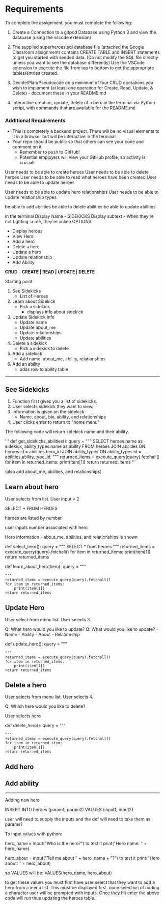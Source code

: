 # Requirements
To complete the assignment, you must complete the following:

1. Create a Connection to a gitpod Database using Python 3 and view the database (using the vscode extension)

2. The supplied superheroes.sql database file (attached the Google Classroom assignment) contains CREATE TABLE and INSERT statements to get you started with seeded data. (Do not modify the SQL file directly unless you want to see the database differently) Use the VSCode extension to execute the file from top to bottom to get the appropriate tables/entries created.

3. Decide/Plan/Pseudocode on a minimum of four CRUD operations you wish to implement (at least one operation for Create, Read, Update, & Delete) - document these in your README.md

4. Interactive creation, update, delete of a hero in the terminal via Python script, with commands that are available for the README.md

### Additional Requirements

- This is completely a backend project. There will be no visual elements to it in a browser but will be interactive in the terminal.
- Your repo should be public so that others can see your code and comment on it. 	
    - Remember to push to GitHub!
    - Potential employers will view your GitHub profile, so activity is crucial!




User needs to be able to create heroes
User needs to be able to delete heroes
User needs to be able to read what heroes have been created
User needs to be able to update heroes

User needs to be able to update hero relationships
User needs to be able to update relationship types

be able to add abilities
be able to delete abilities
be able to update abilities


in the terminal
Display Name - SIDEKICKS
Display subtext - When they're not fighting crime, they're online
OPTIONS:
- Display heroes
- View Hero
- Add a hero
- Delete a hero
- Update a hero
- Update relationship
- Add Ability

**CRUD** - 
**CREATE | READ | UPDATE | DELETE**

Starting point

1. See Sidekicks
    - List of Heroes
2. Learn about Sidekick
    - Pick a sidekick
        - displays info about sidekick
3. Update Sidekick info
    - Update name
    - Update about_me
    - Update relationships
    - Update abilities
4. Delete a sidekick
    - Pick a sidekick to delete
5. Add a sidekick
    - Add name, about_me, ability, relationships
6. Add an ability
    - adds row to ability table


------------------------------------------------------------------

## See Sidekicks

1. Function first gives you a list of sidekicks.
2. User selects sidekick they want to view.
3. Information is given on the sidekick
    - Name, about, bio, ability, and relationships
4. User clicks enter to return to "home menu"

The following code will return sidekick name and their ability.

'''
    def get_sidekicks_abilities():
        query = """
            SELECT 
                heroes.name as sidekick,
                ability_types.name as ability
            FROM heroes
            JOIN abilities
                ON heroes.id = abilities.hero_id
            JOIN ability_types
                ON ability_types.id = abilities.ability_type_id;
        """
        returned_items = execute_query(query).fetchall()
        for item in returned_items:
            print(item[1])
        return returned_items
'''

(also add about_me, abilities, and relationships)

## Learn about hero

User selects from list. User input = 2

SELECT * FROM HEROES

heroes are listed by number

user inputs number associated with hero

Hero information - about_me, abilities, and relationships is shown

def select_hero():
    query = """
        SELECT * from heroes
    """
    returned_items = execute_query(query).fetchall()
    for item in returned_items:
        print(item[1])
    return returned_items

def learn_about_hero(hero):
    query = """

    """
    returned_items = execute_query(query).fetchall()
    for item in returned_items:
        print(item[1])
    return returned_items

## Update Hero

User select from menu list. User selects 3.

Q: What hero would you like to update?
Q: What would you like to update?
    - Name
    - Ability
    - About
    - Relationship

def update_hero():
    query = """

    """
    returned_items = execute_query(query).fetchall()
    for item in returned_items:
        print(item[1])
    return returned_items

## Delete a hero

User selects from menu list. User selects 4.

Q: Which here would you like to delete?

User selects hero

def delete_hero():
    query = """

    """
    returned_items = execute_query(query).fetchall()
    for item in returned_item:
        print(item[1])
    return returned_items

## Add hero

## Add ability




--------------------------

Adding new hero

INSERT INTO heroes (param1, param2)
VALUES (input1, input2)

user will need to supply the inputs and the def will need to take them as params?

To input values with python:

hero_name = input("Who is the hero?")
to test it print("Hero name: " + hero_name)

hero_about = input("Tell me about " + hero_name + "?")
to test it print("Hero about: " + hero_about)


so VALUES will be:
VALUES(hero_name, hero_about)


to get these values you must first have user select that they want to add a hero from a
menu list. This must be displayed first. upon selection of adding a character user will be prompted with inputs. Once they hit enter the above code will run thus updating the heroes table. 


